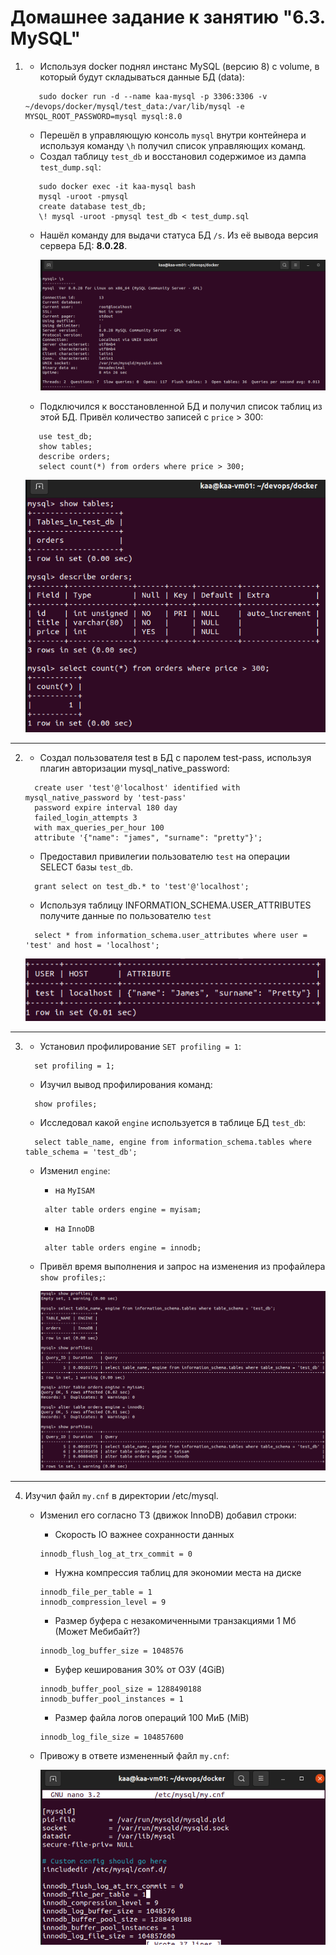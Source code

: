 # Домашнее задание к занятию "6.3. MySQL"

1. 
   * Используя docker поднял инстанс MySQL (версию 8) c volume, 
   в который будут складываться данные БД (data):
   ```shell
      sudo docker run -d --name kaa-mysql -p 3306:3306 -v ~/devops/docker/mysql/test_data:/var/lib/mysql -e MYSQL_ROOT_PASSWORD=mysql mysql:8.0
   ```
   * Перешёл в управляющую консоль `mysql` внутри контейнера и используя команду `\h` получил список управляющих команд.
   * Создал таблицу `test_db` и восстановил содержимое из дампа `test_dump.sql`:
   ```shell
      sudo docker exec -it kaa-mysql bash
      mysql -uroot -pmysql
      create database test_db;
      \! mysql -uroot -pmysql test_db < test_dump.sql
   ```
   * Нашёл команду для выдачи статуса БД ``/s``. Из её вывода версия сервера БД: **8.0.28**.
    
     ![proof01](https://github.com/crursus/devops-netology/blob/main/images/proof-06-db-03-mysql-01.png)
   * Подключился к восстановленной БД и получил список таблиц из этой БД. Привёл количество записей с `price` > 300:
   ```shell
      use test_db;
      show tables;
      describe orders;
      select count(*) from orders where price > 300;
   ```
   
      ![proof02](https://github.com/crursus/devops-netology/blob/main/images/proof-06-db-03-mysql-02.png)

---

2. 
    * Создал пользователя test в БД c паролем test-pass, используя плагин авторизации mysql_native_password:
    ```shell
      create user 'test'@'localhost' identified with mysql_native_password by 'test-pass'
      password expire interval 180 day
      failed_login_attempts 3
      with max_queries_per_hour 100
      attribute '{"name": "james", "surname": "pretty"}';
    ```
    * Предоставил привилегии пользователю `test` на операции SELECT базы `test_db`.
    ```shell
      grant select on test_db.* to 'test'@'localhost';
    ```
    * Используя таблицу INFORMATION_SCHEMA.USER_ATTRIBUTES получите данные по пользователю `test`
    ```shell
      select * from information_schema.user_attributes where user = 'test' and host = 'localhost';
    ```

      ![proof03](https://github.com/crursus/devops-netology/blob/main/images/proof-06-db-03-mysql-03.png)

---

3. 
    * Установил профилирование `SET profiling = 1`:
    ```shell
      set profiling = 1;
    ```
    * Изучил вывод профилирования команд:
    ```shell
      show profiles;
    ```
    * Исследовал какой `engine` используется в таблице БД `test_db`:
    ```shell
      select table_name, engine from information_schema.tables where table_schema = 'test_db';
    ```
    * Изменил `engine`:
      - на `MyISAM`
      ```shell
       alter table orders engine = myisam;
      ```
      - на `InnoDB`
      ```shell
       alter table orders engine = innodb;
      ```
                
    * Привёл время выполнения и запрос на изменения из профайлера `show profiles;`:
   
      ![proof04](https://github.com/crursus/devops-netology/blob/main/images/proof-06-db-03-mysql-04.png)
---

4. Изучил файл `my.cnf` в директории /etc/mysql.
    * Изменил его согласно ТЗ (движок InnoDB) добавил строки:
      - Скорость IO важнее сохранности данных
      ```shell
      innodb_flush_log_at_trx_commit = 0
      ```
      - Нужна компрессия таблиц для экономии места на диске
      ```shell
      innodb_file_per_table = 1
      innodb_compression_level = 9
      ```
      - Размер буфера с незакомиченными транзакциями 1 Мб (Может Мебибайт?)
      ```shell
      innodb_log_buffer_size = 1048576
      ```
      - Буфер кеширования 30% от ОЗУ (4GiB)
      ```shell
      innodb_buffer_pool_size = 1288490188
      innodb_buffer_pool_instances = 1
      ```
      - Размер файла логов операций 100 МиБ (MiB)
      ```shell
      innodb_log_file_size = 104857600
      ```
   * Привожу в ответе измененный файл `my.cnf`:
   
     ![proof05](https://github.com/crursus/devops-netology/blob/main/images/proof-06-db-03-mysql-05.png)